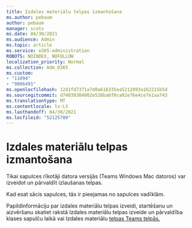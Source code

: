 ```yaml
---
title: Izdales materiālu telpas izmantošana
ms.author: pebaum
author: pebaum
manager: scotv
ms.date: 04/30/2021
ms.audience: Admin
ms.topic: article
ms.service: o365-administration
ROBOTS: NOINDEX, NOFOLLOW
localization_priority: Normal
ms.collection: Adm_O365
ms.custom:
- "11094"
- "9006491"
ms.openlocfilehash: 12d1fd7371a7d0a616335ea5212093a162215b5d
ms.sourcegitcommit: d74039304002e526ba6f8ca02e76e4ce7e1aa743
ms.translationtype: MT
ms.contentlocale: lv-LV
ms.lasthandoff: 04/30/2021
ms.locfileid: "52125700"
---
```

# <a name="use-breakout-rooms"></a>Izdales materiālu telpas izmantošana

Tikai sapulces rīkotāji datora versijās (Teams Windows Mac datoros) var izveidot un pārvaldīt izlaušanas telpas. 

Kad esat sācis sapulces, tās ir pieejamas no sapulces vadīklām.

Papildinformāciju par izdales materiālu telpas izveidi, startēšanu un aizvēršanu skatiet rakstā Izdales materiālu telpas izveide un pārvaldība klases sapulču laikā vai Izdales materiālu [telpas Teams telpās.](https://support.microsoft.com/office/use-breakout-rooms-in-teams-meetings-7de1f48a-da07-466c-a5ab-4ebace28e461) []()